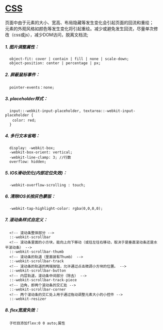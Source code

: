# [CSS](https://www.css88.com/book/css/)

页面中由于元素的大小、宽高、布局隐藏等发生变化会引起页面的回流和重绘；
元素的外观风格如颜色等发生变化将引起重绘。减少或避免发生回流，尽量单次修改（css或js），减少DOM访问，脱离文档流;

##### 1. 图片调整属性：

```
  object-fit: cover | contain | fill | none | scale-down;
  object-position: center | percentage | px;
```

##### 2. 屏蔽鼠标事件：

```
  pointer-events：none;
```

##### 3. placeholder样式：

```
  input::-webkit-input-placeholder, textarea::-webkit-input-placeholder {
　　color: red;
  }
```

##### 4. 多行文本省略：

```
  display: -webkit-box;
  -webkit-box-orient: vertical;
  -webkit-line-clamp: 3; //行数
  overflow: hidden;
```

##### 5. IOS滑动优化(内部定位失效)：

```
  -webkit-overflow-scrolling : touch;
```

##### 6. 清除IOS长按灰色蒙版：

```
  -webkit-tap-highlight-color: rgba(0,0,0,0);
```

##### 7. 滚动条样式自定义：

```
  <!-- 滚动条整体部分 -->
  ::-webkit-scrollbar
  <!-- 滚动条里面的小方块，能向上向下移动（或往左往右移动，取决于是垂直滚动条还是水平滚动条） -->
  ::-webkit-scrollbar-thumb
  <!-- 滚动条的轨道（里面装有Thumb） -->
  ::-webkit-scrollbar-track
  <!-- 滚动条的轨道的两端按钮，允许通过点击微调小方块的位置。 -->
  ::-webkit-scrollbar-button
  <!-- 内层轨道，滚动条中间部分（除去） -->
  ::-webkit-scrollbar-track-piece
  <!-- 边角，即两个滚动条的交汇处 -->
  ::-webkit-scrollbar-corner
  <!-- 两个滚动条的交汇处上用于通过拖动调整元素大小的小控件 -->
  ::-webkit-resizer
```

##### 8. flex宽度失效：

```
  子栏目添加flex:0 0 auto;属性
```